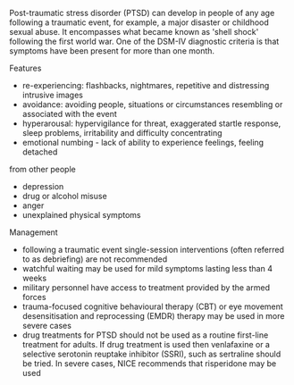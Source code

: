 Post\-traumatic stress disorder (PTSD) can develop in people of any age following a traumatic event, for example, a major disaster or childhood sexual abuse. It encompasses what became known as 'shell shock' following the first world war. One of the DSM\-IV diagnostic criteria is that symptoms have been present for more than one month.  
  
Features  
* re\-experiencing: flashbacks, nightmares, repetitive and distressing intrusive images
* avoidance: avoiding people, situations or circumstances resembling or associated with the event
* hyperarousal: hypervigilance for threat, exaggerated startle response, sleep problems, irritability and difficulty concentrating
* emotional numbing \- lack of ability to experience feelings, feeling detached

from other people  
* depression
* drug or alcohol misuse
* anger
* unexplained physical symptoms

  
Management  
* following a traumatic event single\-session interventions (often referred to as debriefing) are not recommended
* watchful waiting may be used for mild symptoms lasting less than 4 weeks
* military personnel have access to treatment provided by the armed forces
* trauma\-focused cognitive behavioural therapy (CBT) or eye movement desensitisation and reprocessing (EMDR) therapy may be used in more severe cases
* drug treatments for PTSD should not be used as a routine first\-line treatment for adults. If drug treatment is used then venlafaxine or a selective serotonin reuptake inhibitor (SSRI), such as sertraline should be tried. In severe cases, NICE recommends that risperidone may be used
